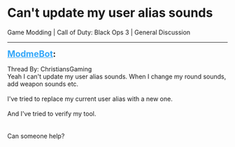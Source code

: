 # Can't update my user alias sounds
Game Modding | Call of Duty: Black Ops 3 | General Discussion

---
<strong style="font-size: 1.4em;"><span style="text-decoration: underline;text-decoration-color: #34a7f9;"><span style="color:#34a7f9;">ModmeBot</span></span>:</strong>

<p>Thread By: ChristiansGaming<br />Yeah I can&#39;t update my user alias sounds. When I change my round sounds, add weapon sounds etc. <br /> <br />I&#39;ve tried to replace my current user alias with a new one.<br /> <br />And I&#39;ve tried to verify my tool.<br /> <br /> <br />Can someone help?</p>
